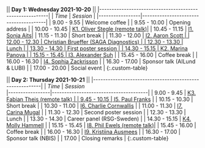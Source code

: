|| **Day 1: Wednesday 2021-10-20**                       ||
|---------------------------------------------------------|
| *Time*          | *Session*                             |
|-----------------|---------------------------------------|
| 9.00  -  9.55   | Welcome coffee                        |
| 9.55  - 10.00   | Opening address                       |
| 10.00 - 10.45   | <a data-toggle="modal" href="#p4" class="plink">K1.   Oliver Stegle (remote talk)</a>|
| 10.45 - 11.15   | <a data-toggle="modal" href="#s12" class="plink">I1.   Sonja Aits</a>|
| 11.15 - 11.30   | Short break                           |
| 11.30 - 12.00   | <a data-toggle="modal" href="#s1" class="plink">I2.   Aaron Scott                |
| 12.00 - 12.30   | Christian Brueffer (SAGA Diagnostics) |
| 12.30 - 13.30   | Lunch                                 |
| 13.30 - 14.30   | First poster session                  |
| 14.30 - 15.15   | <a data-toggle="modal" href="#p3" class="plink">K2.   Marina Panova |
| 15.15 - 15.45   | <a data-toggle="modal" href="#s2" class="plink">I3.   Alexander Suh</a> |
| 15.45 - 16.00   | Coffee break                          |
| 16.00 - 16.30   | <a data-toggle="modal" href="#s13" class="plink">I4.   Sophia Zackrisson</a> |
| 16.30 - 17.00   | Sponsor talk (AILund & LUBI)                 |
| 17.00 - 20.00   | Social event                          |
{:.custom-table}


|| **Day 2: Thursday 2021-10-21**                        ||
|---------------------------------------------------------|
| *Time*          | *Session*                             
|-----------------|---------------------------------------|
|  9.00 -  9.45   | <a data-toggle="modal" href="#p2" class="plink">K3.   Fabian Theis (remote talk)   |
|  9.45 - 10.15   | <a data-toggle="modal" href="#s10" class="plink">I5.   Paul Franks</a> |
| 10.15 - 10.30   | Short break                           |
| 10.30 - 11.00   | <a data-toggle="modal" href="#s4" class="plink">I6.   Charlie Cornwallis</a> |
| 11.00 - 11.30   | <a data-toggle="modal" href="#s3" class="plink">I7.   Carina Mugal</a> |
| 11.30 - 12.30   | Second poster session                 |
| 12.30 - 13.30   | Lunch                                 |
| 13.30 - 14.30   | Career panel (RSG-Sweden)             |
| 14.30 - 15.15   | <a data-toggle="modal" href="#p1" class="plink">K4.   Molly Hammell</a> |
| 15.15 - 15.45   | <a data-toggle="modal" href="#s11" class="plink">I8. Phil Ewels (remote talk)</a>|
| 15.45 - 16.00   | Coffee break                          |
| 16.00 - 16.30   | <a data-toggle="modal" href="#s7" class="plink">I9.   Kristiina Ausmees</a> |
| 16.30 - 17.00   | Sponsor talk (NBIS)                         |
| 17.00           | Closing remarks                       |
{:.custom-table}
